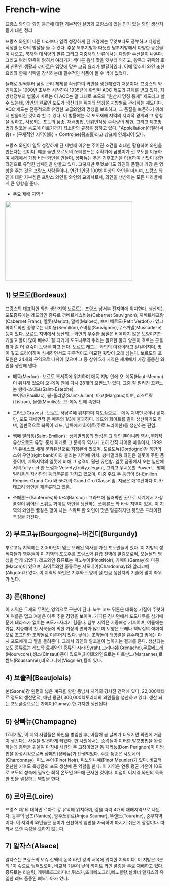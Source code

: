 # French-wine
프랑스 와인과 와인 등급에 대한 기본적인 설명과 프랑스에 있는 인기 있는 와인 생산지들에 대한 정리

프랑스 와인이 다른 나라보다 일찍 성장하게 된 배경에는 무엇보다도 풍부하고 다양한 식생활 문화의 발달을 들 수 있다. 추운 북부지방과 따뜻한 남부지방에서 다양한 농산물이 나오고, 북해와 대서양의 한류 그리고 지중해의 난류에서는 다양한 수산물이 나온다. 그리고 여러 민족이 얽혀서 여러가지 색다른 음식 맛을 옛부터 익히고, 왕족과 귀족의 호화 찬란한 생활과 까다로운 입맛에 맞는 고급 요리가 발달하였다. 이에 맞추어 와인 또한 요리와 함께 식탁을 장식하는데 필수적인 식품이 될 수 밖에 없었다.  

둘째로 일찍부터 품질 관리 체제를 확립하여 와인을 생산해왔기 때문이다. 프랑스의 와인제조는 1900년 초부터 시작하여 1935년에 확립된 AOC 제도의 규제를 받고 있다. 지방행정부의 법률에 따르는 이 AOC는 말 그대로 포도의 "원산지 명칭 통제" 제도라고 할 수 있는데, 와인의 원료인 포도가 생산되는 위치와 명칭을 지방별로 관리하는 제도이다. AOC 제도는 전통적으로 유명한 고급와인의 명성을 보호하고, 그 품질을 보존하기 위해서 만들어진 것이라 할 수 있다. 이 법률에는 각 포도재배 지역의 지리적 경계와 그 명칭을 정하고, 사용되는 포도의 품종, 재배방법, 단위면적당 수확량의 제한, 그리고 제조방법과 알코올 농도에 이르기까지 최소한의 규정을 정하고 있다. "Applellation(아펠라씨옹) + (구체적인 지역이름) + Controlee(꽁뜨롤)라고 상표에 인쇄되어 있다. 

프랑스 와인이 일찍 성장하게 된 세번째 이유는 주어진 조건을 최대한 활용하여 와인을 만든다는 것이다. 예를 들면 보르도의 쏘떼른느는 수확기에 곰팡이가 낀 포도를 이용하여 세계에서 가장 비싼 와인을 만들며, 샹파뉴는 추운 기후조건을 이용하여 신맛이 강한 와인으로 유명한 샴페인을 만들고 있다. 그렇지만 무엇보다도 와인의 품질에 가장 큰 영향을 주는 것은 프랑스 사람들이다. 연간 1인당 100병 이상의 와인을 마시며, 프랑스 와인에 대한 자부심은 프랑스 와인을 와인의 교과서로서, 와인을 생산하는 모든 나라들에게 큰 영향을 준다. 

* 주요 재배 지역 * 
<img src="https://upload.wikimedia.org/wikipedia/commons/thumb/f/f7/Cars,_Gironde.jpg/220px-Cars,_Gironde.jpg" height="250" width="400"/>

## 1) 보르도(Bordeaux) 

프랑스의 대표적인 와인 생산지역 보르도는 프랑스 남서부 전지역에 위치한다. 생산되는 포도종류에는 레드와인 종류로 까베르네쇼비뇽(Cabernet Sauvignon), 까베르네프랑(Cabernet Franc), 멜롯(Merlot), 말벡(Malbec), 쁘띠 베르도(Petit Verdot)가 있고 화이트와인 종류로는 세미용(Semillon),쇼비뇽(Sauvignon),무스까델(Muscadelle)등이 있다. 
보르도 지역에서 생산되는 와인의 우수한 품질은 비옥하지 않은 토양이지만 거칠고 돌이 많아 배수가 잘 되기에 포도나무의 뿌리는 필요한 물과 양분이 흐르는 곳을 찾아 좀 더 깊숙이 토양을 파고 든다. 
보르도 레드는 와인의 여왕이라고 일컬어지며, 맛이 깊고 드라이하며 섬세하면서도 귀족적이고 미묘한 뒷맛이 오래 남는다. 
보르도의 포도원은 24개의 구역으로 나뉘어 있으며 그 중 상위 5개 지역은 세계에서 가장 훌륭한 와인을 생산해 낸다. 

 - 메독(Medoc) : 보르도 북서쪽에 위치하며 메독 지방 안에 오-메독(Haut-Medoc)이 위치해 있으며 
  오-메독 안에 다시 28개의 꼬뮌느가 있다. 그중 잘 알려진 꼬뮌느는 쌩떼-스테프(Saint-Estephe),  
  뽀이약(Pauillac), 쌩-줄리앙(Saint-Julien), 마고(Margaux)이며, 리스트락(Listrac), 물랭(Moulis)도 오-메독 안에 속한다. 

 - 그라브(Graves) : 보르도 서남쪽에 위치하며 지도상으로는  메독 지역만큼이나 넓지만, 포도 재배면적 
  은 메독의 1/3에 불과하다. 레드와 화이트를 같이 생산하기도 하며, 일반적으로 북쪽이 레드, 남쪽에서 
  화이트(주로 드라이한)를 생산하는 편임. 

 - 쌩떼 밀리옹(Saint-Emilion) : 쌩떼밀리옹의 명성은 그 와인 뿐아니라 역사,문화적 유산으로도 유명. 중세 이래로 그 문화와 역사가 고히 간직 되어온 마을이자, 1999년 유네스코 세계 문화유산으로 지정된바 있으며, 도르도뉴(Dordogne)강 북편의 소위 우안(right bank)이라 불리는 지역에 위치. 
  쌩떼밀리옹 와인은 멜롯이 주된 품종이며, 메독지역의 멜롯에 비해 그 성격이 훨씬 유연함. 
  멜롯 품종에서 오는 입안에서의 fully rich한 느낌과 Velvety,fruity,elegant, 그리고 무시못할 Power!... 
  쌩떼밀리옹은 자신만의 등급분류를 가지고 있으며, 이중 주요 두 등급이 St-Emilion Premier Grand Cru 
  와 55개의 Grand Cru Classe 임. 지금은 매10년마다 이 카테고리 와인을 재분류하고 있음. 

 - 쏘떼른느(Sauternes)와 바삭(Barsac) : 그라브에 둘러싸인 곳으로 세계에서 가장 품질이 뛰어난 스위트 화이트 와인을 생산하는 쏘떼른느 와 바삭 지역이 있음. 이 지역의 와인은 꿀같은 향이 나는 스위트 한 와인이 맛은 달콤하지만 뒷맛은 드라이한 특징을 가진다. 

## 2) 부르고뉴(Bourgogne)-버건디(Burgundy) 
부르고뉴 지역에는 2,000년이 넘는 오래된 역사를 가진 포도원들이 있다. 이 지방의 성직자들과 영주들이 이 지역의 포도주를 프랑스와 유럽 전역에 알림으로써, 오늘날의 명성을 얻게 되었다. 레드와인 종류로는 피노누아(PinotNoir), 가메이(Gamay)와 마꽁(Macon)이 있으며, 화이트와인 종류로는 샤도네이(Chardonnay)와 알리고떼(Aligote)가 있다. 이 지역의 와인은 기후와 토양의 질 만큼 생산자의 기술에 많이 좌우가 된다. 

## 3) 론(Rhone) 
이 지역은 두개의 뚜렷한 영역으로 구분이 된다. 북부 꼬뜨 뒤론은 대륙성 기질이 뚜렷하여 여름은 덥고 겨울은 아주 추운 경향을 보이며, 가파른 경사면에서 포도나무를 심기때문에 테라스가 없이는 포도가 자라기 힘들다. 남부 지역은 지중해성 기후이며, 여름에는 가뭄, 지중해의 찬 서북풍에 의한 기상의 변화가 많으며,토양은 모래나 백악질의 석회석으로 조그만한 조약돌로 이루어져 있다. 낮에는 조약돌이 태양열을 흡수하고 밤에는 다시 포도에게 그 열을 돌려준다. 그래서 와인의 알코올이 높아지는 결과를 준다. 생산되는 포도 종류로는 레드와 로제와인 종류인 시라(Syrah),그리나쉬(Grenache),무르베드레(Mourvcdre),쌩소(Cinsaut)등이 있으며,화이트와인으로는 마르싼느(Marsanne),로싼느(Roussanne),비오그니에(Viognier),등이 있다. 

## 4) 보졸레(Beaujolais) 
쏜(Saone)강 왼편의 넓은 계곡을 향한 동남서 지역의 경사진 언덕에 있다. 22,000헥타르 정도의 생산면적, 매년 평균1,300,000헥토리터의 와인들을 생산하고 있다. 생산 되는 포도품종으로는 가메이(Gamay) 한 가지만 생산된다. 

## 5) 상빠뉴(Champagne) 
17세기말, 이 지역 사람들은 와인을 병입한 후, 이듬해 봄 날씨가 더워지면 와인에 거품이 생긴다는 사실을 발견하게 되었다. 한 사원에서는 승려들이 이러한 발포방법을 완성하는데 총력을 귀울여 마침내 사원의 주 고장이었던 돔 페리뇽(Dom Perignon)이 이방법을 완성시킴으로써 샴페인(상빠뉴)가 탄생되었다. 주요 품종은 샤도네이(Chardonnay), 피노 누아(Pinot Noir), 피노뫼니에(Pinot Meunier)가 있다. 비교적 온난한 기후도 특상품의 포도 생산에 큰 역할을 한다. 이 지역은 연중 평균 기온이 10도로 포도의 성숙에 필요한 최적 온도인 9도에 근사한 것이다. 이점이 이지역 와인의 독특한 맛을 결정하는 역할을 한다. 

## 6) 르아르(Loire) 
프랑스 제1의 대하인 르아르 강 유역에 위치하며, 강을 따라 4개의 재배지역으로 나뉜다. 동부의 낭뜨(Nantes), 앙주쏘뮈르(Anjou Saumur), 뚜렌느(Touraine), 중부지역이다. 이 지역의 와인들은 풍미가 신선하게 입안을 자극하며 마시기 쉬운게 장점이다. 따라서 오랜 숙성을 요하지 않는다. 

## 7) 알자스(Alsace) 
알자스는 프랑스의 보쥬 산맥의 동쪽 라인 강의 서쪽에 위치한 지역이다. 이 지방은 3분의 1이 숲으로 덮혀있으며, 비교적 기온이 낮아 화이트 와인 품종을 주로 재배하고 있다. 종류로는 리슬링, 게뷔르츠크라미너,뮈스카,또께삐노그리,삐노블랑,실바너 알자스의 유일한 레드 품종인 삐노누아가 있다. 

